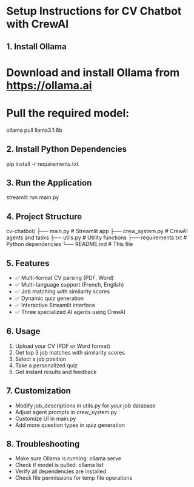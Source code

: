 # Setup Instructions for CV Chatbot with CrewAI

## 1. Install Ollama
# Download and install Ollama from https://ollama.ai
# Pull the required model:
ollama pull llama3.1:8b

## 2. Install Python Dependencies
pip install -r requirements.txt

## 3. Run the Application
streamlit run main.py

## 4. Project Structure
cv-chatbot/
├── main.py              # Streamlit app
├── crew_system.py       # CrewAI agents and tasks
├── utils.py             # Utility functions
├── requirements.txt     # Python dependencies
└── README.md           # This file

## 5. Features
- ✅ Multi-format CV parsing (PDF, Word)
- ✅ Multi-language support (French, English)
- ✅ Job matching with similarity scores
- ✅ Dynamic quiz generation
- ✅ Interactive Streamlit interface
- ✅ Three specialized AI agents using CrewAI

## 6. Usage
1. Upload your CV (PDF or Word format)
2. Get top 3 job matches with similarity scores
3. Select a job position
4. Take a personalized quiz
5. Get instant results and feedback

## 7. Customization
- Modify job_descriptions in utils.py for your job database
- Adjust agent prompts in crew_system.py
- Customize UI in main.py
- Add more question types in quiz generation

## 8. Troubleshooting
- Make sure Ollama is running: ollama serve
- Check if model is pulled: ollama list
- Verify all dependencies are installed
- Check file permissions for temp file operations
